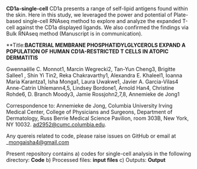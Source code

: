 **CD1a-single-cell**
CD1a presents a range of self-lipid antigens found within the skin. Here in this study, we leveraged the power and potential of Plate-based single-cell RNAseq method to explore and analyze the expanded T-cell against the CD1a displayed ligands. We also confirmed the findings via Bulk RNAseq method (Manuscript is in communication).

**Title:**BACTERIAL MEMBRANE PHOSPHATIDYLGLYCEROLS EXPAND A POPULATION OF HUMAN CD1A-RESTRICTED T CELLS IN ATOPIC DERMATITIS**

Gwennaëlle C. Monnot1, Marcin Wegrecki2, Tan-Yun Cheng3, Brigitte Sallee1 , Shin Yi Tin2, Reka Chakravarthy1,  Alexandra E. Khaleel1, Ioanna Maria Karantza1, Isha Monga1, Laura Uwakwe1, Javier A. Garcia-Vilas4 Anne-Catrin Uhlemann4,5, Lindsey Bordone1, Arnold Han4, Christine Rohde6, D. Branch Moody3, Jamie Rossjohn2,7,8, Annemieke de Jong1

Correspondence to: Annemieke de Jong, Columbia University Irving Medical Center, College of Physicians and Surgeons, Department of Dermatology, Russ Berrie Medical Science Pavilion, room 303B, New York, NY 10032. <ad2952@cumc.columbia.edu>.


Any quereis related to code, please raise issues on GitHub or email at _<mongaisha4@gmail.com>


Present repository contains a) codes for single-cell analysis in the following directory: **Code**
b) Processed files: **input files**
c) Outputs: **Output**
